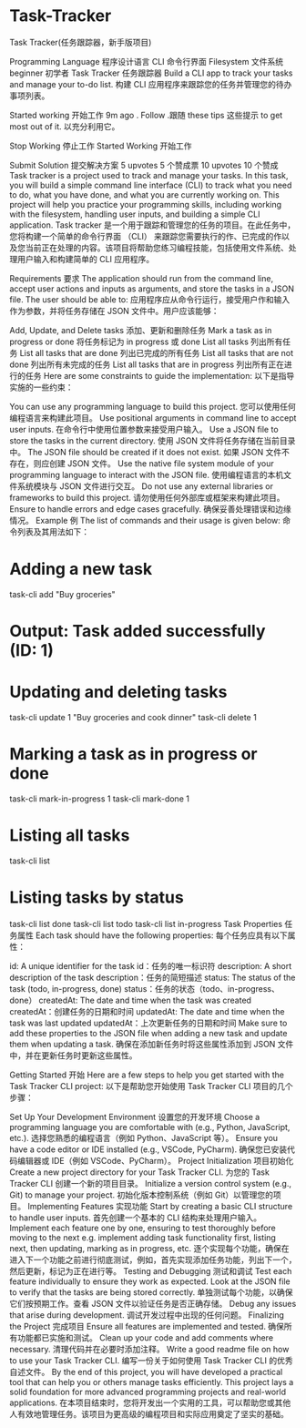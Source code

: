 # Task-Tracker
Task Tracker(任务跟踪器，新手版项目)


Programming Language  程序设计语言
CLI  命令行界面
Filesystem  文件系统
beginner  初学者
Task Tracker   任务跟踪器
Build a CLI app to track your tasks and manage your to-do list.
构建 CLI 应用程序来跟踪您的任务并管理您的待办事项列表。

Started working 
  开始工作
9m ago
. Follow 
  .跟随
these tips  这些提示
 to get most out of it.
  以充分利用它。

Stop Working  停止工作
Started Working  开始工作

Submit Solution  提交解决方案
5 upvotes  5 个赞成票
10 upvotes  10 个赞成
Task tracker is a project used to track and manage your tasks. In this task, you will build a simple command line interface (CLI) to track what you need to do, what you have done, and what you are currently working on. This project will help you practice your programming skills, including working with the filesystem, handling user inputs, and building a simple CLI application.
Task tracker 是一个用于跟踪和管理您的任务的项目。在此任务中，您将构建一个简单的命令行界面 （CLI） 来跟踪您需要执行的作、已完成的作以及您当前正在处理的内容。该项目将帮助您练习编程技能，包括使用文件系统、处理用户输入和构建简单的 CLI 应用程序。

Requirements  要求
The application should run from the command line, accept user actions and inputs as arguments, and store the tasks in a JSON file. The user should be able to:
应用程序应从命令行运行，接受用户作和输入作为参数，并将任务存储在 JSON 文件中。用户应该能够：

Add, Update, and Delete tasks
添加、更新和删除任务
Mark a task as in progress or done
将任务标记为 in progress 或 done
List all tasks  列出所有任务
List all tasks that are done
列出已完成的所有任务
List all tasks that are not done
列出所有未完成的任务
List all tasks that are in progress
列出所有正在进行的任务
Here are some constraints to guide the implementation:
以下是指导实施的一些约束：

You can use any programming language to build this project.
您可以使用任何编程语言来构建此项目。
Use positional arguments in command line to accept user inputs.
在命令行中使用位置参数来接受用户输入。
Use a JSON file to store the tasks in the current directory.
使用 JSON 文件将任务存储在当前目录中。
The JSON file should be created if it does not exist.
如果 JSON 文件不存在，则应创建 JSON 文件。
Use the native file system module of your programming language to interact with the JSON file.
使用编程语言的本机文件系统模块与 JSON 文件进行交互。
Do not use any external libraries or frameworks to build this project.
请勿使用任何外部库或框架来构建此项目。
Ensure to handle errors and edge cases gracefully.
确保妥善处理错误和边缘情况。
Example  例
The list of commands and their usage is given below:
命令列表及其用法如下：

# Adding a new task
task-cli add "Buy groceries"
# Output: Task added successfully (ID: 1)

# Updating and deleting tasks
task-cli update 1 "Buy groceries and cook dinner"
task-cli delete 1

# Marking a task as in progress or done
task-cli mark-in-progress 1
task-cli mark-done 1

# Listing all tasks
task-cli list

# Listing tasks by status
task-cli list done
task-cli list todo
task-cli list in-progress
Task Properties  任务属性
Each task should have the following properties:
每个任务应具有以下属性：

id: A unique identifier for the task
id：任务的唯一标识符
description: A short description of the task
description：任务的简短描述
status: The status of the task (todo, in-progress, done)
status：任务的状态（todo、in-progress、done）
createdAt: The date and time when the task was created
createdAt：创建任务的日期和时间
updatedAt: The date and time when the task was last updated
updatedAt：上次更新任务的日期和时间
Make sure to add these properties to the JSON file when adding a new task and update them when updating a task.
确保在添加新任务时将这些属性添加到 JSON 文件中，并在更新任务时更新这些属性。

Getting Started  开始
Here are a few steps to help you get started with the Task Tracker CLI project:
以下是帮助您开始使用 Task Tracker CLI 项目的几个步骤：

Set Up Your Development Environment
设置您的开发环境
Choose a programming language you are comfortable with (e.g., Python, JavaScript, etc.).
选择您熟悉的编程语言（例如 Python、JavaScript 等）。
Ensure you have a code editor or IDE installed (e.g., VSCode, PyCharm).
确保您已安装代码编辑器或 IDE（例如 VSCode、PyCharm）。
Project Initialization  项目初始化
Create a new project directory for your Task Tracker CLI.
为您的 Task Tracker CLI 创建一个新的项目目录。
Initialize a version control system (e.g., Git) to manage your project.
初始化版本控制系统（例如 Git）以管理您的项目。
Implementing Features  实现功能
Start by creating a basic CLI structure to handle user inputs.
首先创建一个基本的 CLI 结构来处理用户输入。
Implement each feature one by one, ensuring to test thoroughly before moving to the next e.g. implement adding task functionality first, listing next, then updating, marking as in progress, etc.
逐个实现每个功能，确保在进入下一个功能之前进行彻底测试，例如，首先实现添加任务功能，列出下一个，然后更新，标记为正在进行等。
Testing and Debugging  测试和调试
Test each feature individually to ensure they work as expected. Look at the JSON file to verify that the tasks are being stored correctly.
单独测试每个功能，以确保它们按预期工作。查看 JSON 文件以验证任务是否正确存储。
Debug any issues that arise during development.
调试开发过程中出现的任何问题。
Finalizing the Project  完成项目
Ensure all features are implemented and tested.
确保所有功能都已实施和测试。
Clean up your code and add comments where necessary.
清理代码并在必要时添加注释。
Write a good readme file on how to use your Task Tracker CLI.
编写一份关于如何使用 Task Tracker CLI 的优秀自述文件。
By the end of this project, you will have developed a practical tool that can help you or others manage tasks efficiently. This project lays a solid foundation for more advanced programming projects and real-world applications.
在本项目结束时，您将开发出一个实用的工具，可以帮助您或其他人有效地管理任务。该项目为更高级的编程项目和实际应用奠定了坚实的基础。
